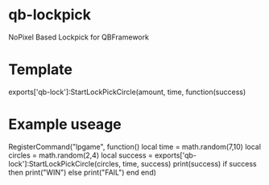 # qb-lockpick
 NoPixel Based Lockpick for QBFramework

# Template
exports['qb-lock']:StartLockPickCircle(amount, time, function(success)

# Example useage

RegisterCommand("lpgame", function()
	local time = math.random(7,10)
	local circles = math.random(2,4)
	local success = exports['qb-lock']:StartLockPickCircle(circles, time, success)
	print(success)
	if success then
		print("WIN")
	else
		print("FAIL")
	end
end)
	
